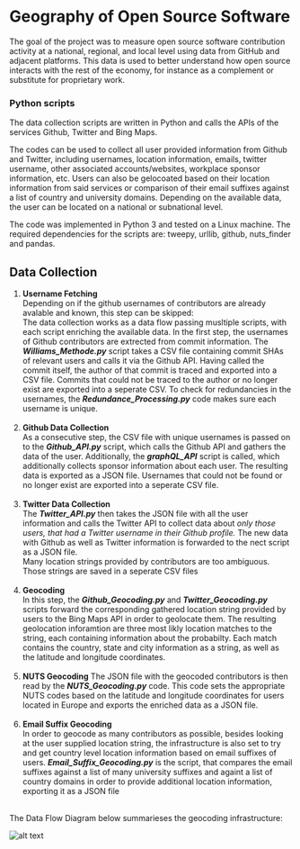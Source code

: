 # Geography of Open Source Software

The goal of the project was to measure open source software contribution activity at a national, regional, and local level using data from GitHub and adjacent platforms. This data is used to better understand how open source interacts with the rest of the economy, for instance as a complement or substitute for proprietary work.


### Python scripts

The data collection scripts are written in Python and calls the APIs of the services Github, Twitter and Bing Maps.

The codes can be used to collect all user provided information from Github and Twitter, including usernames, location information, emails, twitter username, other associated accounts/websites, workplace sponsor information, etc. Users can also be gelocoated based on their location information from said services or comparison of their email suffixes against a list of country and university domains. Depending on the available data, the user can be located on a national or subnational level.

The code was implemented in Python 3 and tested on a Linux machine. The required dependencies for the scripts are: tweepy, urllib, github, nuts_finder and pandas.


## Data Collection

1. **Username Fetching** <br /> Depending on if the github usernames of contributors are already avalable and known, this step can be skipped: <br /> The data collection works as a data flow passing musltiple scripts, with each script enriching the available data. In the first step, the usernames of Github contributors are extrected from commit information. The **_Williams_Methode.py_** script takes a CSV file containing commit SHAs of relevant users and calls it via the Github API. Having called the commit itself, the author of that commit is traced and exported into a CSV file. Commits that could not be traced to the author or no longer exist are exported into a seperate CSV. To check for redundancies in the usernames, the **_Redundance_Processing.py_** code makes sure each username is unique. <br /><br />
2. **Github Data Collection** <br /> As a consecutive step, the CSV file with unique usernames is passed on to the **_Github_API.py_** script, which calls the Github API and gathers the data of the user. Additionally, the **_graphQL_API_** script is called, which additionally collects sponsor information about each user. The resulting data is exported as a JSON file. Usernames that could not be found or no longer exist are exported into a seperate CSV file. <br /><br />
3. **Twitter Data Collection** <br /> The **_Twitter_API.py_** then takes the JSON file with all the user information and calls the Twitter API to collect data about _only those users, that had a Twitter username in their Github profile._ The new data with Github as well as Twitter information is forwarded to the nect script as a JSON file. <br /> Many location strings provided by contributors are too ambiguous. Those strings are saved in a seperate CSV files <br /><br />
4. **Geocoding** <br /> In this step,  the **_Github_Geocoding.py_** and **_Twitter_Geocoding.py_** scripts forward the corresponding gathered location string provided by users to the Bing Maps API in order to geolocate them. The resulting geolocation inforamtion are three most likly location matches to the string, each containing information about the probabilty. Each match contains the country, state and city information as a string, as well as the latitude and longitude coordinates. <br /><br />
5. **NUTS Geocoding** The JSON file with the geocoded contributors is then read by the **_NUTS_Geocoding.py_** code. This code sets the appropriate NUTS codes based on the latitude and longitude coordinates  for users located in Europe and exports the enriched data as a JSON file. <br /><br />
6. **Email Suffix Geocoding** <br /> In order to geocode as many contributors as possible, besides looking at the user supplied location string, the infrastructure is also set to try and get country level location information based on email suffixes of users. **_Email_Suffix_Geocoding.py_** is the script, that compares the email suffixes against a list of many university suffixes and againt a list of country domains in order to provide additional location information, exporting it as a JSON file <br /><br />

The Data Flow Diagram below summarieses the geocoding infrastructure:
 
![alt text](https://github.com/n1tecki/Geography-of-Open-Source-Software/blob/main/DFD.jpg?raw=true)



